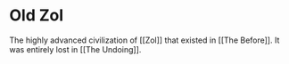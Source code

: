 # Old Zol
The highly advanced civilization of [[Zol]] that existed in [[The Before]]. It was entirely lost in [[The Undoing]].